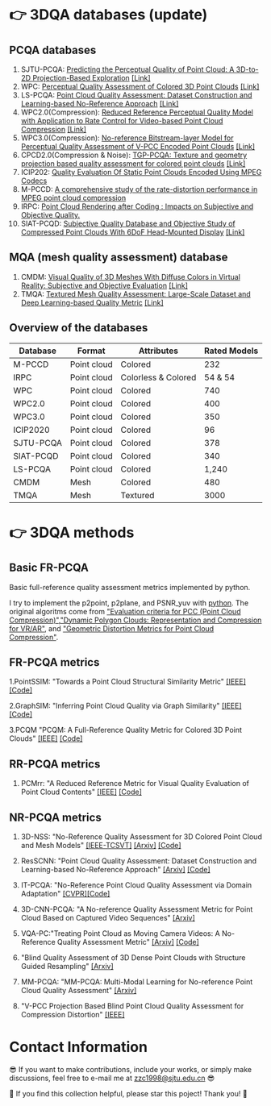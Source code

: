 # :point_right: 3DQA databases (update)

## PCQA databases 
1. SJTU-PCQA: [Predicting the Perceptual Quality of Point Cloud: A 3D-to-2D Projection-Based Exploration](https://ieeexplore.ieee.org/abstract/document/9238424) [[Link]](https://smt.sjtu.edu.cn/database/)
2. WPC: [Perceptual Quality Assessment of Colored 3D Point Clouds](https://ieeexplore.ieee.org/document/9756929) [[Link]](https://github.com/qdushl/Waterloo-Point-Cloud-Database)
3. LS-PCQA: [Point Cloud Quality Assessment: Dataset Construction and Learning-based No-Reference Approach](https://arxiv.org/pdf/2012.11895.pdf) [[Link]](https://smt.sjtu.edu.cn/database/)
4. WPC2.0(Compression): [Reduced Reference Perceptual Quality Model with Application to Rate Control for Video-based Point Cloud Compression](https://ieeexplore.ieee.org/document/9490512)   [[Link]](https://github.com/qdushl/Waterloo-Point-Cloud-Database-2.0)
5. WPC3.0(Compression): [No-reference Bitstream-layer Model for Perceptual Quality Assessment of V-PCC Encoded Point Clouds](https://ieeexplore.ieee.org/document/9782549) [[Link]](https://github.com/qdushl/Waterloo-Point-Cloud-Database-3.0)
6. CPCD2.0(Compression & Noise): [TGP-PCQA: Texture and geometry projection based quality assessment for colored point clouds](https://www.sciencedirect.com/science/article/pii/S1047320322000128) [[Link]](https://github.com/cherry0415/CPCD2.0)
7. ICIP202: [Quality Evaluation Of Static Point Clouds Encoded Using MPEG Codecs](https://ieeexplore.ieee.org/abstract/document/9191308)
8. M-PCCD: [A comprehensive study of the rate-distortion performance in MPEG point cloud compression](https://www.nowpublishers.com/article/Details/SIP-132)
9. IRPC: [Point Cloud Rendering after Coding : Impacts on Subjective and Objective Quality.](https://ieeexplore.ieee.org/abstract/document/9257015/)
10. SIAT-PCQD: [Subjective Quality Database and Objective Study of Compressed Point Clouds With 6DoF Head-Mounted Display](https://ieeexplore.ieee.org/abstract/document/9502695) [[Link]](https://dx.doi.org/10.21227/ad8d-7r28)

## MQA (mesh quality assessment) database 
1. CMDM: [Visual Quality of 3D Meshes With Diffuse Colors in Virtual Reality: Subjective and Objective Evaluation](https://ieeexplore.ieee.org/abstract/document/9252120) [[Link]](https://yananehme.github.io) 
2. TMQA: [Textured Mesh Quality Assessment: Large-Scale Dataset and Deep Learning-based Quality Metric](https://yananehme.github.io/publications/2022-ACM-TOG) [[Link]](https://yananehme.github.io/publications/2022-ACM-TOG)


## Overview of the databases
| Database              | Format | Attributes | Rated Models|
|-----------------------|---------------------|---------------------|-----------|
| M-PCCD                | Point cloud         | Colored             | 232        |
| IRPC                  | Point cloud         | Colorless & Colored | 54 & 54   |
| WPC                   | Point cloud         | Colored             | 740       |
| WPC2.0                | Point cloud         | Colored             | 400       | 
| WPC3.0                | Point cloud         | Colored             | 350       | 
| ICIP2020              | Point cloud         | Colored             | 96        |
| SJTU-PCQA             | Point cloud         | Colored             | 378       |
| SIAT-PCQD             | Point cloud         | Colored             | 340       |
| LS-PCQA               | Point cloud         | Colored             | 1,240     |
| CMDM                  | Mesh                | Colored             | 480        |
| TMQA                  | Mesh                | Textured            | 3000      |




# :point_right: 3DQA methods
## Basic FR-PCQA
Basic full-reference quality assessment metrics implemented by python.

I try to implement the p2point, p2plane, and PSNR_yuv with [python](https://github.com/zzc-1998/Point-cloud-quality-assessment/).
The original algoritms come from ["Evaluation criteria for PCC (Point Cloud Compression)"](https://mpeg.chiariglione.org/standards/mpeg-i/point-cloud-compression/evaluation-criteria-pcc),["Dynamic Polygon Clouds: Representation and Compression for VR/AR"](https://www.cambridge.org/core/journals/apsipa-transactions-on-signal-and-information-processing/article/dynamic-polygon-clouds-representation-and-compression-for-vrar/A83EFCDBEF825DA5DC2A08308B6E21BE), and ["Geometric Distortion Metrics for Point Cloud Compression"](https://ieeexplore.ieee.org/document/8296925).

## FR-PCQA metrics

1.PointSSIM: "Towards a Point Cloud Structural Similarity Metric" [[IEEE]](https://ieeexplore.ieee.org/abstract/document/9106005) [[Code]](https://github.com/mmspg/pointssim)

2.GraphSIM: "Inferring Point Cloud Quality via Graph Similarity" [[IEEE]](http://arxiv.org/abs/2006.00497) [[Code]](https://github.com/NJUVISION/GraphSIM)

3.PCQM "PCQM: A Full-Reference Quality Metric for Colored 3D Point Clouds" [[IEEE]](https://ieeexplore.ieee.org/document/9123147) [[Code]](https://github.com/MEPP-team/PCQM)

## RR-PCQA metrics

1. PCMrr: "A Reduced Reference Metric for Visual Quality Evaluation of Point Cloud Contents" [[IEEE]](https://ieeexplore.ieee.org/abstract/document/9198142) [[Code]](https://github.com/cwi-dis/PCM_RR)

## NR-PCQA metrics

1. 3D-NSS: "No-Reference Quality Assessment for 3D Colored Point Cloud and Mesh Models" [[IEEE-TCSVT]](https://ieeexplore.ieee.org/document/9810024) [[Arxiv]](https://arxiv.org/abs/2107.02041) [[Code]](https://github.com/zzc-1998/NR-3DQA)

2. ResSCNN: "Point Cloud Quality Assessment: Dataset Construction and Learning-based No-Reference Approach"  [[Arxiv]](https://arxiv.org/pdf/2012.11895.pdf) [[Code]](https://github.com/lyp22/ResSCNN)

3. IT-PCQA:  "No-Reference Point Cloud Quality Assessment via Domain Adaptation" [[CVPR]](https://openaccess.thecvf.com/content/CVPR2022/papers/Yang_No-Reference_Point_Cloud_Quality_Assessment_via_Domain_Adaptation_CVPR_2022_paper.pdf)[[Code]](https://github.com/lyp22/IT-PCQA)

4. 3D-CNN-PCQA: "A No-reference Quality Assessment Metric for Point Cloud Based on Captured Video Sequences" [[Arxiv]](https://arxiv.org/abs/2206.05054)

5. VQA-PC:"Treating Point Cloud as Moving Camera Videos: A No-Reference Quality Assessment Metric" [[Arxiv]](https://arxiv.org/abs/2208.14085) [[Code]](https://github.com/zzc-1998/VQA_PC)

6. "Blind Quality Assessment of 3D Dense Point Clouds with Structure Guided Resampling" [[Arxiv]](https://arxiv.org/abs/2208.14603)

7. MM-PCQA: "MM-PCQA: Multi-Modal Learning for No-reference Point Cloud Quality Assessment" [[Arxiv]](https://arxiv.org/abs/2209.00244)

8. "V-PCC Projection Based Blind Point Cloud Quality Assessment for Compression Distortion" [[IEEE]](https://ieeexplore.ieee.org/document/9881542)

# Contact Information
:sunglasses: If you want to make contributions, include your works, or simply make discussions, feel free to e-mail me at zzc1998@sjtu.edu.cn :sunglasses:

:sparkling_heart: If you find this collection helpful, please star this poject! Thank you! :sparkling_heart:

